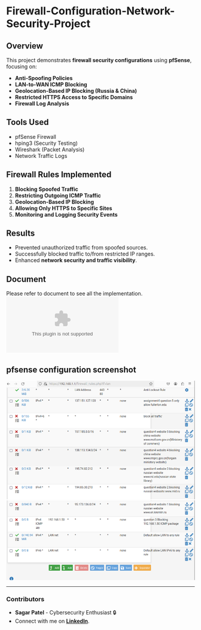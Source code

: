 # Firewall-Configuration-Network-Security-Project

## Overview
This project demonstrates **firewall security configurations** using **pfSense**, focusing on:
- **Anti-Spoofing Policies**
- **LAN-to-WAN ICMP Blocking**
- **Geolocation-Based IP Blocking (Russia & China)**
- **Restricted HTTPS Access to Specific Domains**
- **Firewall Log Analysis**

## Tools Used
- pfSense Firewall
- hping3 (Security Testing)
- Wireshark (Packet Analysis)
- Network Traffic Logs

## Firewall Rules Implemented
1. **Blocking Spoofed Traffic**
2. **Restricting Outgoing ICMP Traffic**
3. **Geolocation-Based IP Blocking**
4. **Allowing Only HTTPS to Specific Sites**
5. **Monitoring and Logging Security Events**

## Results
- Prevented unauthorized traffic from spoofed sources.
- Successfully blocked traffic to/from restricted IP ranges.
- Enhanced **network security and traffic visibility**.


## Document
Please refer to document to see all the implementation.
![Firewall document with explanation](document/firewallconfiguration.docx)

## pfsense configuration screenshot
![configur1](document/config1.png)
![configur1](document/config2.png)



---
### **Contributors**
- **Sagar Patel** - Cybersecurity Enthusiast 🔒
- Connect with me on **[LinkedIn](https://linkedin.com/in/sagarpatel)**.

